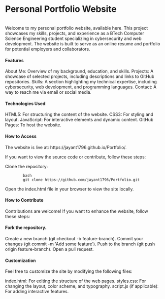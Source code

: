 <h1>Personal Portfolio Website</h1><br>
Welcome to my personal portfolio website, available here. This project showcases my skills, projects, and experience as a BTech Computer Science Engineering student specializing in cybersecurity and web development. The website is built to serve as an online resume and portfolio for potential employers and collaborators.

<h4>Features</h4>
About Me: Overview of my background, education, and skills.
Projects: A showcase of selected projects, including descriptions and links to GitHub repositories.
Skills: A section highlighting my technical expertise, including cybersecurity, web development, and programming languages.
Contact: A way to reach me via email or social media.
<h4>Technologies Used</h4>
HTML5: For structuring the content of the website.
CSS3: For styling and layout.
JavaScript: For interactive elements and dynamic content.
GitHub Pages: To host the website.
<h4>How to Access</h4>
The website is live at: https://jayant1796.github.io/Portfolio/.

If you want to view the source code or contribute, follow these steps:

Clone the repository:

            bash
            git clone https://github.com/jayant1796/Portfolio.git
            
Open the index.html file in your browser to view the site locally.
<h4>How to Contribute</h4>
Contributions are welcome! If you want to enhance the website, follow these steps:

<h4>Fork the repository.</h4>
Create a new branch (git checkout -b feature-branch).
Commit your changes (git commit -m 'Add some feature').
Push to the branch (git push origin feature-branch).
Open a pull request.
<h4>Customization</h4>
Feel free to customize the site by modifying the following files:

index.html: For editing the structure of the web pages.
styles.css: For changing the layout, color scheme, and typography.
script.js (if applicable): For adding interactive features.
